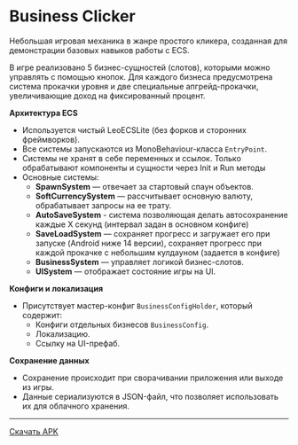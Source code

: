 # Business Clicker

Небольшая игровая механика в жанре простого кликера, созданная для демонстрации базовых навыков работы с ECS.

В игре реализовано 5 бизнес-сущностей (слотов), которыми можно управлять с помощью кнопок. Для каждого бизнеса предусмотрена система прокачки уровня и две специальные апгрейд-прокачки, увеличивающие доход на фиксированный процент.

**Архитектура ECS**

- Используется чистый LeoECSLite (без форков и сторонних фреймворков).
- Все системы запускаются из MonoBehaviour-класса `EntryPoint`.
- Системы не хранят в себе переменных и ссылок. Только обрабатывают компоненты и сущности через Init и Run методы
- Основные системы:
  - **SpawnSystem** — отвечает за стартовый спаун объектов.
  - **SoftCurrencySystem** — рассчитывает основную валюту, обрабатывает запросы на ее трату.
  - **AutoSaveSystem** - система позволяющая делать автосохранение каждые Х секунд (интервал задан в основном конфиге)
  - **SaveLoadSystem** — сохраняет прогресс и загружает его при запуске (Android ниже 14 версии), сохраняет прогресс при каждой прокачке с небольшим кулдауном (задается в конфиге)
  - **BusinessSystem** — управляет логикой бизнес-слотов.
  - **UISystem** — отображает состояние игры на UI.

**Конфиги и локализация**

- Присутствует мастер-конфиг `BusinessConfigHolder`, который содержит:
  - Конфиги отдельных бизнесов `BusinessConfig`.
  - Локализацию.
  - Ссылку на UI-префаб.

**Сохранение данных**

- Сохранение происходит при сворачивании приложения или выходе из игры.
- Данные сериализуются в JSON-файл, что позволяет использовать их для облачного хранения.

---

[Скачать APK](build.apk)
